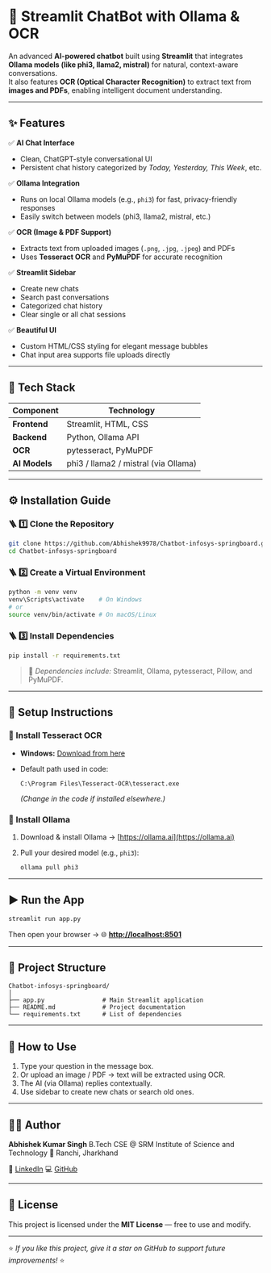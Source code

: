 # 🤖 Streamlit ChatBot with Ollama & OCR

An advanced **AI-powered chatbot** built using **Streamlit** that integrates **Ollama models (like phi3, llama2, mistral)** for natural, context-aware conversations.  
It also features **OCR (Optical Character Recognition)** to extract text from **images and PDFs**, enabling intelligent document understanding.  

---

## ✨ Features

✅ **AI Chat Interface**
- Clean, ChatGPT-style conversational UI  
- Persistent chat history categorized by *Today, Yesterday, This Week*, etc.  

✅ **Ollama Integration**
- Runs on local Ollama models (e.g., `phi3`) for fast, privacy-friendly responses  
- Easily switch between models (phi3, llama2, mistral, etc.)  

✅ **OCR (Image & PDF Support)**
- Extracts text from uploaded images (`.png`, `.jpg`, `.jpeg`) and PDFs  
- Uses **Tesseract OCR** and **PyMuPDF** for accurate recognition  

✅ **Streamlit Sidebar**
- Create new chats  
- Search past conversations  
- Categorized chat history  
- Clear single or all chat sessions  

✅ **Beautiful UI**
- Custom HTML/CSS styling for elegant message bubbles  
- Chat input area supports file uploads directly  

---

## 🧰 Tech Stack

| Component | Technology |
|------------|-------------|
| **Frontend** | Streamlit, HTML, CSS |
| **Backend** | Python, Ollama API |
| **OCR** | pytesseract, PyMuPDF |
| **AI Models** | phi3 / llama2 / mistral (via Ollama) |

---

## ⚙️ Installation Guide

### 🪜 1️⃣ Clone the Repository
```bash
git clone https://github.com/Abhishek9978/Chatbot-infosys-springboard.git
cd Chatbot-infosys-springboard
````

### 🪜 2️⃣ Create a Virtual Environment

```bash
python -m venv venv
venv\Scripts\activate    # On Windows
# or
source venv/bin/activate # On macOS/Linux
```

### 🪜 3️⃣ Install Dependencies

```bash
pip install -r requirements.txt
```

> 🧩 *Dependencies include:*
> Streamlit, Ollama, pytesseract, Pillow, and PyMuPDF.

---

## 🧠 Setup Instructions

### 🔹 Install Tesseract OCR

* **Windows:** [Download from here](https://github.com/UB-Mannheim/tesseract/wiki)
* Default path used in code:

  ```
  C:\Program Files\Tesseract-OCR\tesseract.exe
  ```

  *(Change in the code if installed elsewhere.)*

### 🔹 Install Ollama

1. Download & install Ollama → [https://ollama.ai](https://ollama.ai)
2. Pull your desired model (e.g., `phi3`):

   ```bash
   ollama pull phi3
   ```

---

## ▶️ Run the App

```bash
streamlit run app.py
```

Then open your browser →
🌐 **[http://localhost:8501](http://localhost:8501)**

---

## 📂 Project Structure

```
Chatbot-infosys-springboard/
│
├── app.py                # Main Streamlit application
├── README.md             # Project documentation
└── requirements.txt      # List of dependencies
```

---

## 💬 How to Use

1. Type your question in the message box.
2. Or upload an image / PDF → text will be extracted using OCR.
3. The AI (via Ollama) replies contextually.
4. Use sidebar to create new chats or search old ones.

---

## 🧑‍💻 Author

**Abhishek Kumar Singh**
B.Tech CSE @ SRM Institute of Science and Technology
📍 Ranchi, Jharkhand

🔗 [LinkedIn](https://www.linkedin.com/in/abhishek-kumar-singh-a90476337/)
💻 [GitHub](https://github.com/Abhishek9978)

---

## 🪪 License

This project is licensed under the **MIT License** — free to use and modify.

---

⭐ *If you like this project, give it a star on GitHub to support future improvements!* ⭐